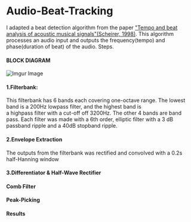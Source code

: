 # Audio-Beat-Tracking

I adapted a beat detection algorithm from the paper ["Tempo and beat analysis of acoustic musical signals"(Scheirer, 1998)](http://www-labs.iro.umontreal.ca/~pift6080/H09/documents/papers/scheirer_jasa.pdf).
This algorithm processes an audio input and outputs the frequency(tempo) and phase(duration of beat) of the audio.
Steps.

#### BLOCK DIAGRAM
![Imgur Image](https://www.google.com/search?biw=1440&bih=821&tbm=isch&sa=1&ei=yq5VXdHKH468sAWsj5qICg&q=Schematic+view+of+the+processing+algorithm.+See+text+for+details.&oq=Schematic+view+of+the+processing+algorithm.+See+text+for+details.&gs_l=img.3...2374.2374..2676...0.0..0.130.130.0j1......0....1..gws-wiz-img.qDg9WPiq4hw&ved=0ahUKEwjR1-bSyoXkAhUOHqwKHayHBqEQ4dUDCAY&uact=5#imgrc=4iqv4AdOGJhTHM:)

#### 1.Filterbank: 
This filterbank has 6 bands each covering one-octave range. The lowest band is a 200Hz lowpass filter, and the highest band is  
a highpass filter with a cut-off off 3200Hz. The other 4 bands are band pass. Each filter was made with a 6th order, elliptic filter with a 3 dB passband ripple and a 40dB stopband ripple.


#### 2.Envelope Extraction 
The outputs from the filterbank was rectified and convolved with a 0.2s half-Hanning window

#### 3.Differentiator & Half-Wave Rectifier
#### Comb Filter
#### Peak-Picking

#### Results








